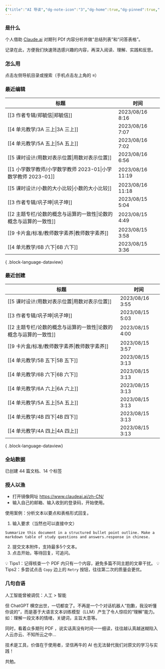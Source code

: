 ```yaml
---
{"title":"AI 导读","dg-note-icon":"3","dg-home":true,"dg-pinned":true,"dg-publish":true,"permalink":"/home/","pinned":true,"tags":["gardenEntry"],"dgPassFrontmatter":true,"noteIcon":"3"}
---
```



### 是什么

个人借助 [Claude.ai](https://claude.ai/) 对期刊 PDf 内容分析并做“总结列表”和“问答表格”。

记录在此，方便我们快速筛选感兴趣的内容，再深入阅读、理解、实践和反思。

### 怎么用

点击左侧导航目录或搜索（手机点击左上角的 **≡**）

### 最近编辑

| 标题                                             | 时间               |
| ---------------------------------------------- | ---------------- |
| [[3 作者专辑/郑毓信\|郑毓信]]                         | 2023/08/16 8:16  |
| [[4 单元教学/3A 三上\|3A 三上]]                     | 2023/08/16 7:07  |
| [[4 单元教学/5A 五上\|5A 五上]]                     | 2023/08/16 7:02  |
| [[5 课时设计/用数对表示位置\|用数对表示位置]]                 | 2023/08/16 6:56  |
| [[1 小学数学教师/小学数学教师 2023-01\|小学数学教师 2023-01]] | 2023/08/16 11:19 |
| [[5 课时设计/小数的大小比较\|小数的大小比较]]                 | 2023/08/16 11:18 |
| [[3 作者专辑/巩子坤\|巩子坤]]                         | 2023/08/15 5:04  |
| [[2 主题专栏/论数的概念与运算的一致性\|论数的概念与运算的一致性]]       | 2023/08/15 4:49  |
| [[9 卡片盒/标准/教师数字素养\|教师数字素养]]                 | 2023/08/15 3:58  |
| [[4 单元教学/6B 六下\|6B 六下]]                     | 2023/08/15 3:36  |

{ .block-language-dataview}

### 最近创建

| 标题                                       | 时间              |
| ---------------------------------------- | --------------- |
| [[5 课时设计/用数对表示位置\|用数对表示位置]]           | 2023/08/16 3:55 |
| [[3 作者专辑/巩子坤\|巩子坤]]                   | 2023/08/15 5:03 |
| [[2 主题专栏/论数的概念与运算的一致性\|论数的概念与运算的一致性]] | 2023/08/15 4:00 |
| [[9 卡片盒/标准/教师数字素养\|教师数字素养]]           | 2023/08/15 3:57 |
| [[4 单元教学/5B 五下\|5B 五下]]               | 2023/08/15 3:13 |
| [[4 单元教学/6B 六下\|6B 六下]]               | 2023/08/15 3:13 |
| [[4 单元教学/6A 六上\|6A 六上]]               | 2023/08/15 3:13 |
| [[4 单元教学/5A 五上\|5A 五上]]               | 2023/08/15 3:13 |
| [[4 单元教学/4B 四下\|4B 四下]]               | 2023/08/15 3:13 |
| [[4 单元教学/4A 四上\|4A 四上]]               | 2023/08/15 3:13 |

{ .block-language-dataview}

### 全站数据

<p><span><p>已创建 44 篇文档、14 个标签</p></span></p>

### 授人以渔

- 打开镜像网址 https://www.claudeai.ai/zh-CN/
- 输入自己的邮箱、输入收到的登录码，开始使用。

使用案例：分析文本以要点和表格形式回复。

1. 输入要求（当然也可以直接中文）

```
Summarize this document in a structured bullet point outline. Make a markdown table of study questions and answers.response in chinese.
```

2. 提交文本附件，支持最多5个文本。
3. 点击开始，等待回复，可追问。

💡 Tips1：记得核查一个 PDF 内只有一个内容，避免多篇不同主题的文章干扰。
💡 Tips2：多尝试点击 `Copy` 边上的 `Retry` 按钮，往往第二次的质量会更优。


### 几句自语

人工智能曾被调侃：人工 > 智能

但 ChatGPT 横空出世，一切都变了。不再是一个个对话机器人“抱歉，我没听懂你说的”，而是基于大语言文本训练模型（LLM）产生了令人惊叹的“理解”能力。如：理解一段文本的情绪，关键词，主旨大意等。

同时，看着众多期刊 PDF ，说实话真没有时间一一细读，往往越认真越迷糊陷入人云亦云、不知所云之中…

技术是工具，价值在于使用者，坚信再牛的 AI 也无法替代我们对原文的学习与实践！

共勉。